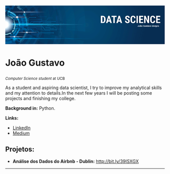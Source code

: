 <p align="center">
  <img src="bannerDS.png" >
</p>

# João Gustavo
<sub>*Computer Science student* at UCB</sub>

As a student and aspiring data scientist, I try to improve my analytical skills and my attention to details.In the next few years I will be posting some projects and finishing my college.

**Background in:** Python.

**Links:**
* [LinkedIn](https://www.linkedin.com/in/joão-gustavo-borges-e-souza-6700451b8/)
* [Medium](https://medium.com/@joaogustavo.borges2901)

## Projetos:

* **Análise dos Dados do Airbnb - Dublin:** http://bit.ly/39ISXGX

---





